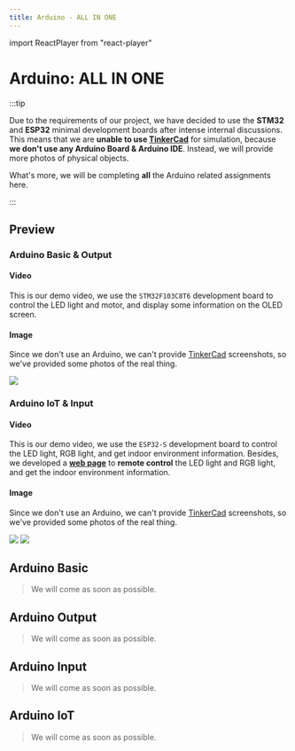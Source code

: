 ```yaml
---
title: Arduino - ALL IN ONE
---
```


import ReactPlayer from "react-player"

# Arduino: ALL IN ONE

:::tip

Due to the requirements of our project, we have decided to use the **STM32** and **ESP32** minimal development boards
after intense internal discussions. This means that we are **unable to use [TinkerCad](https://www.tinkercad.com/)** for
simulation, because **we don't use any Arduino Board & Arduino IDE**. Instead, we will provide more photos of physical objects.

What's more, we will be completing **all** the Arduino related assignments here.

:::

## Preview

### Arduino Basic & Output

#### Video

This is our demo video, we use the `STM32F103C8T6` development board to control the LED light and motor, and display
some
information on the OLED screen.

<div style={{
    display: "flex",
    justifyContent: "center",
    alignItems: "center",
    width: "100%",
  }}>
    <ReactPlayer width="360px" height="480px"  controls url="https://cdn.littleor.cn/assert/202310251012413.mp4" />
</div>

#### Image

Since we don't use an Arduino, we can't provide [TinkerCad](https://www.tinkercad.com/) screenshots, so we've provided
some photos of the real thing.

<p style={{
    display: 'flex',
    justifyContent: 'center',
    alignItems: 'center',
    overflow: 'hidden',
}}>
    <img style={{height: 460}} src="https://cdn.littleor.cn/assert/202310251121492.png"/>
</p>



### Arduino IoT & Input

#### Video

This is our demo video, we use the `ESP32-S` development board to control the LED light, RGB light, and get indoor
environment information. Besides, we developed a **[web page](https://iot-demo.littleor.cn/)** to **remote control** the
LED light and RGB light, and get the indoor
environment information.

<div style={{
    display: "flex",
    justifyContent: "center",
    alignItems: "center",
    width: "100%",
  }}>
    <ReactPlayer width="360px" height="480px"  controls url='https://cdn.littleor.cn/assert/202310251056606.mp4' />
</div>

#### Image

Since we don't use an Arduino, we can't provide [TinkerCad](https://www.tinkercad.com/) screenshots, so we've provided
some photos of the real thing.

<p style={{
    display: 'flex',
    justifyContent: 'center',
    alignItems: 'center',
    overflow: 'hidden',
}}>
    <img style={{height: 460, marginRight: "20px"}} src="https://cdn.littleor.cn/assert/202310251127002.png"/>
    <img style={{height: 460}}  src="https://cdn.littleor.cn/assert/202310251128945.PNG"/>
</p>

## Arduino Basic

> We will come as soon as possible.

## Arduino Output

> We will come as soon as possible.

## Arduino Input

> We will come as soon as possible.

## Arduino IoT

> We will come as soon as possible.
